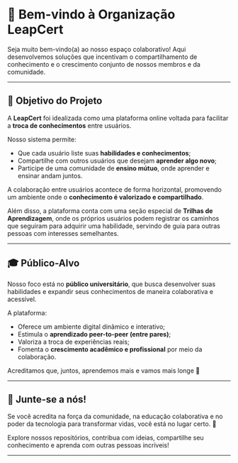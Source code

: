 # 🌱 Bem-vindo à Organização LeapCert

Seja muito bem-vindo(a) ao nosso espaço colaborativo! Aqui desenvolvemos soluções que incentivam o compartilhamento de conhecimento e o crescimento conjunto de nossos membros e da comunidade.

---

## 🎯 Objetivo do Projeto

A **LeapCert** foi idealizada como uma plataforma online voltada para facilitar a **troca de conhecimentos** entre usuários. 

Nosso sistema permite:

- Que cada usuário liste suas **habilidades e conhecimentos**;
- Compartilhe com outros usuários que desejam **aprender algo novo**;
- Participe de uma comunidade de **ensino mútuo**, onde aprender e ensinar andam juntos.

A colaboração entre usuários acontece de forma horizontal, promovendo um ambiente onde o **conhecimento é valorizado e compartilhado**.

Além disso, a plataforma conta com uma seção especial de **Trilhas de Aprendizagem**, onde os próprios usuários podem registrar os caminhos que seguiram para adquirir uma habilidade, servindo de guia para outras pessoas com interesses semelhantes.

---

## 🎓 Público-Alvo

Nosso foco está no **público universitário**, que busca desenvolver suas habilidades e expandir seus conhecimentos de maneira colaborativa e acessível.

A plataforma:

- Oferece um ambiente digital dinâmico e interativo;
- Estimula o **aprendizado peer-to-peer (entre pares)**;
- Valoriza a troca de experiências reais;
- Fomenta o **crescimento acadêmico e profissional** por meio da colaboração.

Acreditamos que, juntos, aprendemos mais e vamos mais longe 🚀

---

## 🤝 Junte-se a nós!

Se você acredita na força da comunidade, na educação colaborativa e no poder da tecnologia para transformar vidas, você está no lugar certo. 🌟

Explore nossos repositórios, contribua com ideias, compartilhe seu conhecimento e aprenda com outras pessoas incríveis!

---
